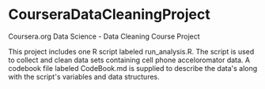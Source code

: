 CourseraDataCleaningProject
===========================

Coursera.org Data Science - Data Cleaning Course Project

This project includes one R script labeled run_analysis.R. The script is used to collect and clean data sets containing cell phone acceloromator data. A codebook file labeled CodeBook.md is supplied to describe the data's along with the script's variables and data structures.
